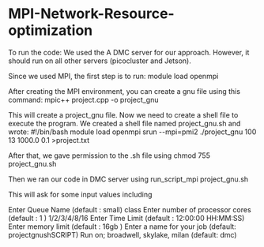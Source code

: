 # MPI-Network-Resource-optimization


To run the code:
We used the A DMC server for our approach. However, it should run on all other servers (picocluster and Jetson).

Since we used MPI, the first step is to run:
module load openmpi

After creating the MPI environment, you can create a gnu file using this command:
mpic++ project.cpp -o project_gnu

This will create a project_gnu file. Now we need to create a shell file to execute the program. We created a shell file named project_gnu.sh and wrote:
#!/bin/bash
module load openmpi
srun --mpi=pmi2 ./project_gnu 100 13 1000.0 0.1 >project.txt


After that, we gave permission to the .sh file using
chmod 755 project_gnu.sh

Then we ran our code in DMC server using
run_script_mpi project_gnu.sh

This will ask for some input values including

Enter Queue Name (default <cr>: small) class
Enter number of processor cores (default <cr>: 1 ) 1/2/3/4/8/16
Enter Time Limit (default <cr>: 12:00:00 HH:MM:SS) 
Enter memory limit (default <cr>: 16gb ) 
Enter a name for your job (default: projectgnushSCRIPT)
Run on; broadwell, skylake, milan (default: dmc)
